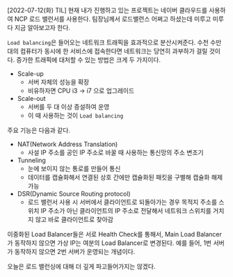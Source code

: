 [2022-07-12(화) TIL]
현재 내가 진행하고 있는 프로젝트는 네이버 클라우드를 사용하여 NCP 로드 밸런서를 사용한다. 팀장님께서 로드밸런스 어쩌고 하셨는데 미루고 미루다 지금 알아보고자 한다.

`Load balancing`은 들어오는 네트워크 트래픽을 효과적으로 분산시켜준다. 수천 수만대의 컴퓨터가 동시에 한 서비스에 접속한다면 네트워크는 당연히 과부하가 걸릴 것이다. 증가한 트래픽에 대처할 수 있는 방법은 크게 두 가지이다.


- Scale-up
    - 서버 자체의 성능을 확장
    - 비유하자면 CPU i3 → i7 으로 업그레이드
- Scale-out
    - 서버를 두 대 이상 증설하여 운영
    - 이 때 사용하는 것이 `Load balancing`

주요 기능은 다음과 같다.

- NAT(Network Address Translation)
    - 사설 IP 주소를 공인 IP 주소로 바꿀 때 사용하는 통신망의 주소 변조기
- Tunneling
    - 눈에 보이지 않는 통로를 만들어 통신
    - 데이터를 캡슐화해서 연결된 상호 간에만 캡슐화된 패킷을 구별해 캡슐화 해제 가능
- DSR(Dynamic Source Routing protocol)
    - 로드 밸런서 사용 시 서버에서 클라이언트로 되돌아가는 경우 목적지 주소를 스위치 IP 주소가 아닌 클라이언트의 IP 주소로 전달해서 네트워크 스위치를 거치지 않고 바로 클라이언트로 찾아감
    

이중화된 Load Balancer들은 서로 Health Check를 통해서, Main Load Balancer가 동작하지 않으면 가상 IP는 여분의 Load Balancer로 변경된다.
예를 들어, 1번 서버가 동작하지 않으면 2번 서버가 운영되는 개념이다.

오늘은 로드 밸런싱에 대해 더 깊게 파고들어가지는 않겠다.

